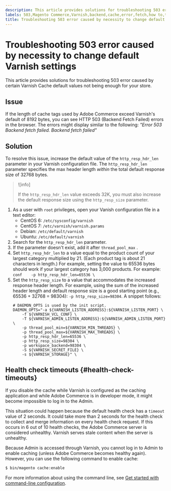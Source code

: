 ```yaml
---
description: This article provides solutions for troubleshooting 503 error caused by certain Varnish Cache default values not being enough for your store.
labels: 503,Magento Commerce,Varnish,backend,cache,error,fetch,how to,troubleshooting,Adobe Commerce
title: Troubleshooting 503 error caused by necessity to change default Varnish settings
---
```


# Troubleshooting 503 error caused by necessity to change default Varnish settings

This article provides solutions for troubleshooting 503 error caused by certain Varnish Cache default values not being enough for your store.

## Issue

If the length of cache tags used by Adobe Commerce exceed Varnish's default of 8192 bytes, you can see HTTP 503 (Backend Fetch Failed) errors in the browser. The errors might display similar to the following: *"Error 503 Backend fetch failed. Backend fetch failed"*

## Solution

To resolve this issue, increase the default value of the `http_resp_hdr_len` parameter in your Varnish configuration file. The `http_resp_hdr_len` parameter specifies the max header length *within* the total default response size of 32768 bytes.

>![info]
>
>If the `http_resp_hdr_len` value exceeds 32K, you must also increase the default response size using the `http_resp_size` parameter.

1. As a user with `root` privileges, open your Vanish configuration file in a text editor:    
    * CentOS 6: `/etc/sysconfig/varnish`
    * CentOS 7: `/etc/varnish/varnish.params`
    * Debian: `/etc/default/varnish`
    * Ubuntu: `/etc/default/varnish`
1. Search for the `http_resp_hdr_len` parameter.    
1. If the parameter doesn't exist, add it after `thread_pool_max` .
1. Set `http_resp_hdr_len` to a value equal to the product count of your largest category multiplied by 21. (Each product tag is about 21 characters in length.)    For example, setting the value to 65536 bytes should work if your largest category has 3,000 products.    For example:    ```conf    -p http_resp_hdr_len=65536 \    ```    
1. Set the `http_resp_size` to a value that accommodates the increased response header length.    For example, using the sum of the increased header length and default response size is a good starting point (e.g., 65536 + 32768 = 98304): `-p http_resp_size=98304`. A snippet follows:  
    ```         
    # DAEMON_OPTS is used by the init script.
    DAEMON_OPTS="-a ${VARNISH_LISTEN_ADDRESS}:${VARNISH_LISTEN_PORT} \
        -f ${VARNISH_VCL_CONF} \
        -T ${VARNISH_ADMIN_LISTEN_ADDRESS}:${VARNISH_ADMIN_LISTEN_PORT} \
        -p thread_pool_min=${VARNISH_MIN_THREADS} \
        -p thread_pool_max=${VARNISH_MAX_THREADS} \
        -p http_resp_hdr_len=65536 \
        -p http_resp_size=98304 \
        -p workspace_backend=98304 \
        -S ${VARNISH_SECRET_FILE} \
        -s ${VARNISH_STORAGE}" \
    ```

## Health check timeouts {#health-check-timeouts}

If you disable the cache while Varnish is configured as the caching application and while Adobe Commerce is in developer mode, it might become impossible to log in to the Admin.

This situation could happen because the default health check has a `timeout` value of 2 seconds. It could take more than 2 seconds for the health check to collect and merge information on every health check request. If this occurs in 6 out of 10 health checks, the Adobe Commerce server is considered unhealthy. Varnish serves stale content when the server is unhealthy.

Because Admin is accessed through Varnish, you cannot log in to Admin to enable caching (unless Adobe Commerce becomes healthy again). However, you can use the following command to enable cache:

```bash
$ bin/magento cache:enable
```

For more information about using the command line, see [Get started with command-line configuration](https://devdocs.magento.com/guides/v2.3/config-guide/cli/config-cli-subcommands.html).